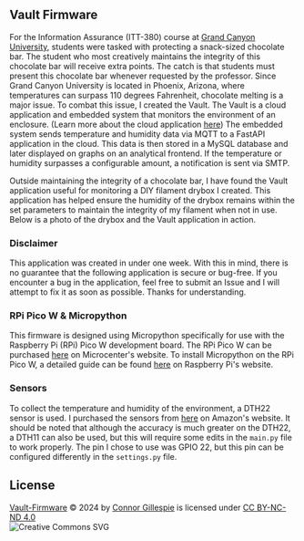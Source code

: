 ## Vault Firmware
For the Information Assurance (ITT-380) course at [Grand Canyon University](https://gcu.edu), students were tasked with protecting a snack-sized chocolate bar. The student who most creatively maintains the integrity of this chocolate bar will receive extra points. The catch is that students must present this chocolate bar whenever requested by the professor. Since Grand Canyon University is located in Phoenix, Arizona, where temperatures can surpass 110 degrees Fahrenheit, chocolate melting is a major issue. To combat this issue, I created the Vault. The Vault is a cloud application and embedded system that monitors the environment of an enclosure. (Learn more about the cloud application [here](https://github.com/itsconnorgillespie/Vault-Firmware)) The embedded system sends temperature and humidity data via MQTT to a FastAPI application in the cloud. This data is then stored in a MySQL database and later displayed on graphs on an analytical frontend. If the temperature or humidity surpasses a configurable amount, a notification is sent via SMTP. 

Outside maintaining the integrity of a chocolate bar, I have found the Vault application useful for monitoring a DIY filament drybox I created. This application has helped ensure the humidity of the drybox remains within the set parameters to maintain the integrity of my filament when not in use. Below is a photo of the drybox and the Vault application in action.

### Disclaimer

This application was created in under one week. With this in mind, there is no guarantee that the following application is secure or bug-free. If you encounter a bug in the application, feel free to submit an Issue and I will attempt to fix it as soon as possible. Thanks for understanding.

### RPi Pico W & Micropython

This firmware is designed using Micropython specifically for use with the Raspberry Pi (RPi) Pico W development board. The RPi Pico W can be purchased [here](https://www.microcenter.com/product/650108/raspberry-pi-pico-w) on Microcenter's website. To install Micropython on the RPi Pico W, a detailed guide can be found [here](https://www.raspberrypi.com/documentation/microcontrollers/micropython.html) on Raspberry Pi's website. 


### Sensors

To collect the temperature and humidity of the environment, a DTH22 sensor is used. I purchased the sensors from [here](https://www.amazon.com/HiLetgo-Temperature-Humidity-Electronic-Practice/dp/B0795F19W6/ref=asc_df_B0795F19W6/?tag=hyprod-20&linkCode=df0&hvadid=692875362841&hvpos=&hvnetw=g&hvrand=13977344509611099852&hvpone=&hvptwo=&hvqmt=&hvdev=c&hvdvcmdl=&hvlocint=&hvlocphy=9029977&hvtargid=pla-2281435180298&mcid=84e36b67ede23d50a31d5fc6eed59ac6&hvocijid=13977344509611099852-B0795F19W6-&hvexpln=73&th=1) on Amazon's website. It should be noted that although the accuracy is much greater on the DTH22, a DTH11 can also be used, but this will require some edits in the `main.py` file to work properly. The pin I chose to use was GPIO 22, but this pin can be configured differently in the `settings.py` file. 

## License
[Vault-Firmware](https://github.com/connorgillespie/Vault-Firmware) © 2024 by [Connor Gillespie](https://github.com/connorgillespie) is licensed under [CC BY-NC-ND 4.0](http://creativecommons.org/licenses/by-nc-nd/4.0/?ref=chooser-v1)  
![Creative Commons SVG](http://i.creativecommons.org/l/by-nc-nd/3.0/88x31.png)
